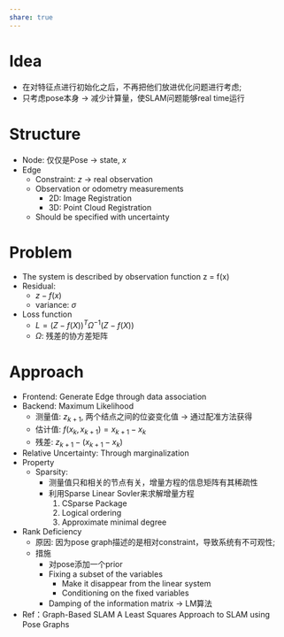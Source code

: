 ```yaml
---
share: true
---
```


# Idea
- 在对特征点进行初始化之后，不再把他们放进优化问题进行考虑;
- 只考虑pose本身 → 减少计算量，使SLAM问题能够real time运行

# Structure
- Node: 仅仅是Pose → state, $x$
- Edge
	- Constraint: 	$z$ → real observation
	- Observation or odometry measurements
		- 2D: Image Registration
		- 3D: Point Cloud Registration
	- Should be specified with uncertainty

 # Problem
 - The system is described by observation function z = f(x)
 - Residual: 
	 - $z - f(x)$
	 - variance: $\sigma$
- Loss function
	- $L = (Z - f(X))^T\Omega^{-1}(Z - f(X))$
	- $\Omega$: 残差的协方差矩阵

# Approach
- Frontend: Generate Edge through data association
- Backend: Maximum Likelihood
	- 测量值: $z_{k+1}$, 两个结点之间的位姿变化值 → 通过配准方法获得
	- 估计值: $f(x_k, x_{k+1}) = x_{k+1} - x_k$
	- 残差: $z_{k+1} - (x_{k+1} - x_k)$
- Relative Uncertainty: Through marginalization
- Property
	- Sparsity: 
		- 测量值只和相关的节点有关，增量方程的信息矩阵有其稀疏性
		- 利用Sparse Linear Sovler来求解增量方程
			1. CSparse Package
			2. Logical ordering 
			3. Approximate minimal degree
- Rank Deficiency
	- 原因: 因为pose graph描述的是相对constraint，导致系统有不可观性;
	- 措施
		- 对pose添加一个prior
		- Fixing a subset of the variables
			- Make it disappear from the linear system
			- Conditioning on the fixed variables
		- Damping of the information matrix → LM算法
- Ref：Graph-Based SLAM A Least Squares Approach to  SLAM using Pose Graphs
